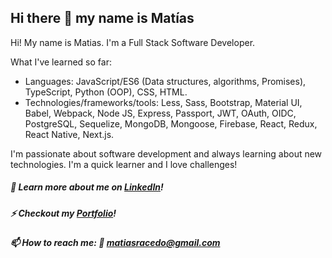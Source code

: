 ## Hi there 👋 my name is Matías

Hi! My name is Matias.
I'm a Full Stack Software Developer.

What I've learned so far:
- Languages: JavaScript/ES6 (Data structures, algorithms, Promises), TypeScript, Python (OOP), CSS, HTML.
- Technologies/frameworks/tools: Less, Sass, Bootstrap, Material UI, Babel, Webpack, Node JS, Express, Passport, JWT, OAuth, OIDC, PostgreSQL, Sequelize, MongoDB, Mongoose, Firebase, React, Redux, React Native, Next.js.

I'm passionate about software development and always learning about new technologies. I'm a quick learner and I love challenges!

##### 🤔 Learn more about me on <a href="https://www.linkedin.com/in/matias-racedo/" rel="linkedin profile" target="_blank">LinkedIn</a>!
##### ⚡ Checkout my <a href="https://matiasracedo.github.io/" rel="portfolio" target="_blank">Portfolio</a>!
##### 📫 How to reach me: 📩 matiasracedo@gmail.com

